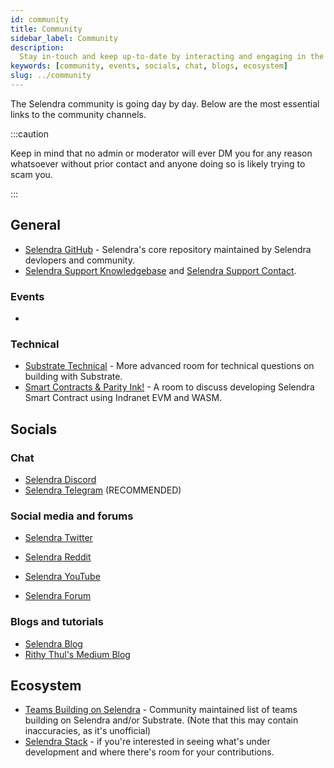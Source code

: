 ```yaml
---
id: community
title: Community
sidebar_label: Community
description:
  Stay in-touch and keep up-to-date by interacting and engaging in the Selendra community.
keywords: [community, events, socials, chat, blogs, ecosystem]
slug: ../community
---
```


The Selendra community is going day by day. Below are the most essential links to the community
channels.

:::caution

Keep in mind that no admin or moderator will ever DM you for any reason whatsoever without prior
contact and anyone doing so is likely trying to scam you.

:::

## General

- [Selendra GitHub](https://github.com/selendra/selendra) - Selendra's core repository maintained by Selendra devlopers and community.
- [Selendra Support Knowledgebase](https://support.selendra.org/support/home) and
  [Selendra Support Contact](https://support.selendra.org).

### Events

-

### Technical

- [Substrate Technical](https://area51.stackexchange.com/proposals/126136/substrate) - More advanced
  room for technical questions on building with Substrate.
- [Smart Contracts & Parity Ink!](https://t.me/selendrachain/) - A room to discuss
  developing Selendra Smart Contract using Indranet EVM and WASM.

## Socials

### Chat

- [Selendra Discord](https://selendra.li/discord) 
- [Selendra Telegram](https://t.me/selendrachain) (RECOMMENDED)

### Social media and forums

- [Selendra Twitter](https://twitter.com/SelendraNetwork)

- [Selendra Reddit](https://www.reddit.com/r/selendrachain)

- [Selendra YouTube](https://www.youtube.com/channel/UCWO6SVOPiR6CFBrHRLD2DDA)

- [Selendra Forum](https://forum.selendra.org)

### Blogs and tutorials

- [Selendra Blog](https://selendra.com/blog/)
- [Rithy Thul's Medium Blog](https://rithythul.medium.com/)

## Ecosystem

- [Teams Building on Selendra](https://selendra.com/teams) - Community maintained list of teams
  building on Selendra and/or Substrate. (Note that this may contain inaccuracies, as it's
  unofficial)
- [Selendra Stack](../build/build-open-source.md) - if you're interested in seeing what's under
  development and where there's room for your contributions.
